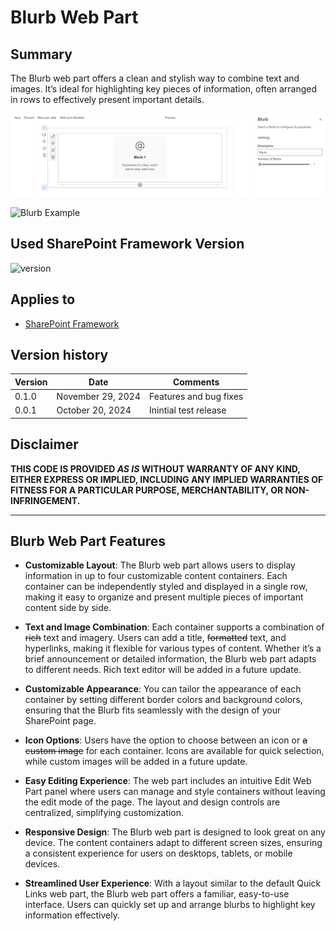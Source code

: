 # Blurb Web Part

## Summary

The Blurb web part offers a clean and stylish way to combine text and images. It’s ideal for highlighting key pieces of information, often arranged in rows to effectively present important details.

![Blurb Example 2](src/webparts/blurb/assets/Blurb-Web-Part-Default-Properties-Pane-0.1.0.png)

![Blurb Example](src/webparts/blurb/assets/Blurb-Web-Part-With-Default-Properties-Pane-0.1.0.png)

## Used SharePoint Framework Version

![version](https://img.shields.io/badge/version-1.20.0-green.svg)

## Applies to

- [SharePoint Framework](https://aka.ms/spfx)


## Version history

| Version | Date             | Comments        |
| ------- | ---------------- | --------------- |
| 0.1.0   | November 29, 2024 | Features and bug fixes |
| 0.0.1   | October 20, 2024  | Inintial test release |

## Disclaimer

**THIS CODE IS PROVIDED _AS IS_ WITHOUT WARRANTY OF ANY KIND, EITHER EXPRESS OR IMPLIED, INCLUDING ANY IMPLIED WARRANTIES OF FITNESS FOR A PARTICULAR PURPOSE, MERCHANTABILITY, OR NON-INFRINGEMENT.**

---

## Blurb Web Part Features

- **Customizable Layout**:
The Blurb web part allows users to display information in up to four customizable content containers. Each container can be independently styled and displayed in a single row, making it easy to organize and present multiple pieces of important content side by side. 

- **Text and Image Combination**:
Each container supports a combination of ~~rich~~ text and imagery. Users can add a title, ~~formatted~~ text, and hyperlinks, making it flexible for various types of content. Whether it’s a brief announcement or detailed information, the Blurb web part adapts to different needs. Rich text editor will be added in a future update.

- **Customizable Appearance**:
You can tailor the appearance of each container by setting different border colors and background colors, ensuring that the Blurb fits seamlessly with the design of your SharePoint page.

- **Icon Options**:
Users have the option to choose between an icon or ~~a custom image~~ for each container. Icons are available for quick selection, while custom images will be added in a future update.

- **Easy Editing Experience**:
The web part includes an intuitive Edit Web Part panel where users can manage and style containers without leaving the edit mode of the page. The layout and design controls are centralized, simplifying customization.

- **Responsive Design**:
The Blurb web part is designed to look great on any device. The content containers adapt to different screen sizes, ensuring a consistent experience for users on desktops, tablets, or mobile devices.

- **Streamlined User Experience**: 
With a layout similar to the default Quick Links web part, the Blurb web part offers a familiar, easy-to-use interface. Users can quickly set up and arrange blurbs to highlight key information effectively.
